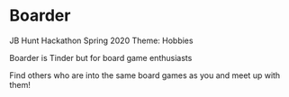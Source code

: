 # Boarder
JB Hunt Hackathon Spring 2020
Theme: Hobbies

Boarder is Tinder but for board game enthusiasts

Find others who are into the same board games as you and meet up with them!
